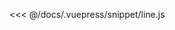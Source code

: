 <ClientOnly>
  <code-view name="line" :is-code-view="false"/>
</ClientOnly>

<<< @/docs/.vuepress/snippet/line.js
